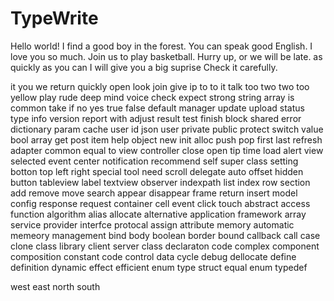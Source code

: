 #  TypeWrite


Hello world! 
I find a good boy in the forest.
You can speak good English.
I love you so much.
Join us to play basketball.
Hurry up, or we will be late.
as quickly as you can
I will give you a big suprise
Check it carefully.
 
it you we return quickly open look join give ip to to it talk too two two too yellow play rude 
deep mind voice
check expect strong string array is common  take if no yes true false default
manager update upload status type info version report with adjust result test finish block shared error dictionary param cache user id json user private public protect switch value bool array get post item help object new init alloc push pop first last refresh adapter common equal to view controller close open tip time load alert view selected event center notification recommend self super class setting botton top left right special tool need scroll delegate auto offset hidden button tableview label textview observer indexpath list index row section add remove move search appear disappear frame return insert model config response request container cell event click touch abstract access function algorithm alias allocate alternative 
application framework array service provider interfce protocal assign attribute memory automatic memeory management bind body boolean border bound callback call case clone class library client server class declaraton code complex component composition constant code
control data cycle debug dellocate define definition dynamic effect efficient enum type struct equal enum typedef 

west east north south

